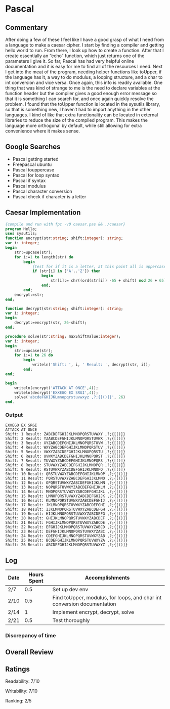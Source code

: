 # Pascal

## Commentary

After doing a few of these I feel like I have a good grasp of what I need from a language to make a caesar cipher. I start by finding a compiler and getting hello world to run. From there, I look up how to create a function. After that I create essentially an “echo” function, which just returns one of the parameters I give it. So far, Pascal has had very helpful online documentation and it is easy for me to find all of the resources I need. Next I get into the meat of the program, needing helper functions like toUpper, if the language has it, a way to do modulus, a looping structure, and a char to int conversion and vice versa. Once again, this info is readily available. One thing that was kind of strange to me is the need to declare variables at the function header but the compiler gives a good enough error message so that it is something I can search for, and once again quickly resolve the problem. I found that the toUpper function is located in the sysutils library, so that is something new, I haven’t had to import anything in the other languages. I kind of like that extra functionality can be located in external libraries to reduce the size of the compiled program. This makes the language more orthogonal by default, while still allowing for extra convenience where it makes sense.

## Google Searches

- Pascal getting started
- Freepascal ubuntu
- Pascal touppercase
- Pascal for loop syntax
- Pascal if syntax
- Pascal modulus
- Pascal character conversion
- Pascal check if character is a letter

## Caesar Implementation

```pascal
{compile and run with fpc -v0 caesar.pas && ./caesar}
program Hello;
uses sysutils;
function encrypt(str:string; shift:integer): string;
var i: integer;
begin
    str:=upcase(str);
    for i:=1 to length(str) do
        begin
            {test for if it is a letter, at this point all is uppercase}
            if (str[i] in ['A'..'Z']) then
                begin
                    str[i]:= chr((ord(str[i]) -65 + shift) mod 26 + 65);
                end;
        end;
    encrypt:=str;
end;

function decrypt(str:string; shift:integer): string;
var i: integer;
begin
    decrypt:=encrypt(str, 26-shift);
end;

procedure solve(str:string; maxShiftValue:integer);
var i: integer;
begin
    str:=upcase(str);
    for i:=1 to 26 do
        begin
            writeln('Shift: ', i, ' Result: ', decrypt(str, i));
        end;
end;

begin
    writeln(encrypt('ATTACK AT ONCE',4));
    writeln(decrypt('EXXEGO EX SRGI',4));
    solve('abcdeFGHIJKLmnopqrstuvwxyz ,?;{[()]}', 26)
end.
```

### Output

```
EXXEGO EX SRGI
ATTACK AT ONCE
Shift: 1 Result: ZABCDEFGHIJKLMNOPQRSTUVWXY ,?;{[()]}
Shift: 2 Result: YZABCDEFGHIJKLMNOPQRSTUVWX ,?;{[()]}
Shift: 3 Result: XYZABCDEFGHIJKLMNOPQRSTUVW ,?;{[()]}
Shift: 4 Result: WXYZABCDEFGHIJKLMNOPQRSTUV ,?;{[()]}
Shift: 5 Result: VWXYZABCDEFGHIJKLMNOPQRSTU ,?;{[()]}
Shift: 6 Result: UVWXYZABCDEFGHIJKLMNOPQRST ,?;{[()]}
Shift: 7 Result: TUVWXYZABCDEFGHIJKLMNOPQRS ,?;{[()]}
Shift: 8 Result: STUVWXYZABCDEFGHIJKLMNOPQR ,?;{[()]}
Shift: 9 Result: RSTUVWXYZABCDEFGHIJKLMNOPQ ,?;{[()]}
Shift: 10 Result: QRSTUVWXYZABCDEFGHIJKLMNOP ,?;{[()]}
Shift: 11 Result: PQRSTUVWXYZABCDEFGHIJKLMNO ,?;{[()]}
Shift: 12 Result: OPQRSTUVWXYZABCDEFGHIJKLMN ,?;{[()]}
Shift: 13 Result: NOPQRSTUVWXYZABCDEFGHIJKLM ,?;{[()]}
Shift: 14 Result: MNOPQRSTUVWXYZABCDEFGHIJKL ,?;{[()]}
Shift: 15 Result: LMNOPQRSTUVWXYZABCDEFGHIJK ,?;{[()]}
Shift: 16 Result: KLMNOPQRSTUVWXYZABCDEFGHIJ ,?;{[()]}
Shift: 17 Result: JKLMNOPQRSTUVWXYZABCDEFGHI ,?;{[()]}
Shift: 18 Result: IJKLMNOPQRSTUVWXYZABCDEFGH ,?;{[()]}
Shift: 19 Result: HIJKLMNOPQRSTUVWXYZABCDEFG ,?;{[()]}
Shift: 20 Result: GHIJKLMNOPQRSTUVWXYZABCDEF ,?;{[()]}
Shift: 21 Result: FGHIJKLMNOPQRSTUVWXYZABCDE ,?;{[()]}
Shift: 22 Result: EFGHIJKLMNOPQRSTUVWXYZABCD ,?;{[()]}
Shift: 23 Result: DEFGHIJKLMNOPQRSTUVWXYZABC ,?;{[()]}
Shift: 24 Result: CDEFGHIJKLMNOPQRSTUVWXYZAB ,?;{[()]}
Shift: 25 Result: BCDEFGHIJKLMNOPQRSTUVWXYZA ,?;{[()]}
Shift: 26 Result: ABCDEFGHIJKLMNOPQRSTUVWXYZ ,?;{[()]}
```

## Log

| Date | Hours Spent | Accomplishments                                                         |
| ---- | ----------- | ----------------------------------------------------------------------- |
| 2/7  | 0.5         | Set up dev env                                                          |
| 2/10 | 0.5         | Find toUpper, modulus, for loops, and char int conversion documentation |
| 2/14 | 1           | Implement encrypt, decrypt, solve                                       |
| 2/21 | 0.5         | Test thoroughly                                                         |

### Discrepancy of time

## Overall Review

## Ratings

Readability: 7/10

Writability: 7/10

Ranking: 2/5

